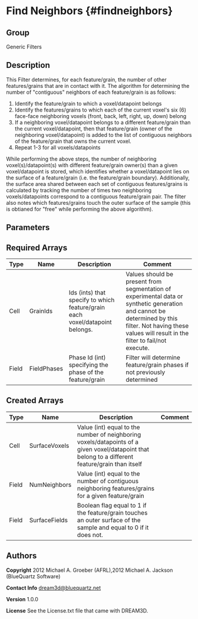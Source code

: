 Find Neighbors {#findneighbors}
==========

## Group ##
Generic Filters

## Description ##
This Filter determines, for each feature/grain, the number of other features/grains that are in contact with it.  The algorithm for determining the number of "contiguous" neighbors of each feature/grain is as follows: 

1) Identify the feature/grain to which a voxel/datapoint belongs
2) Identify the features/grains to which each of the current voxel's six (6) face-face neighboring voxels (front, back, left, right, up, down) belong
3) If a neighboring voxel/datapoint belongs to a different feature/grain than the current voxel/datapoint, then that feature/grain (owner of the neighboring voxel/datapoint) is added to the list of contiguous neighbors of the feature/grain that owns the current voxel. 
4) Repeat 1-3 for all voxels/datapoints

While performing the above steps, the number of neighboring voxel(s)/datapoint(s) with different feature/grain owner(s) than a given voxel/datapoint is stored, which identifies whether a voxel/datapoint lies on the surface of a feature/grain (i.e. the feature/grain boundary).
Additionally, the surface area shared between each set of contiguous features/grains is calculated by tracking the number of times two neighboring voxels/datapoints correspond to a contiguous feature/grain pair.
The filter also notes which features/grains touch the outer surface of the sample (this is obtianed for "free" while performing the above algorithm).

## Parameters ## 

## Required Arrays ##

| Type | Name | Description | Comment |
|------|------|-------------|---------|
| Cell | GrainIds | Ids (ints) that specify to which feature/grain each voxel/datapoint belongs. | Values should be present from segmentation of experimental data or synthetic generation and cannot be determined by this filter. Not having these values will result in the filter to fail/not execute. |
| Field | FieldPhases | Phase Id (int) specifying the phase of the feature/grain | Filter will determine feature/grain phases if not previously determined |

## Created Arrays ##

| Type | Name | Description | Comment |
|------|------|-------------|---------|
| Cell | SurfaceVoxels | Value (int) equal to the number of neighboring voxels/datapoints of a given voxel/datapoint that belong to a different feature/grain than itself |  |
| Field | NumNeighbors | Value (int) equal to the number of contiguous neighboring features/grains for a given feature/grain |  |
| Field | SurfaceFields | Boolean flag equal to 1 if the feature/grain touches an outer surface of the sample and equal to 0 if it does not. |  |

## Authors ##

**Copyright** 2012 Michael A. Groeber (AFRL),2012 Michael A. Jackson (BlueQuartz Software)

**Contact Info** dream3d@bluequartz.net

**Version** 1.0.0

**License**  See the License.txt file that came with DREAM3D.



